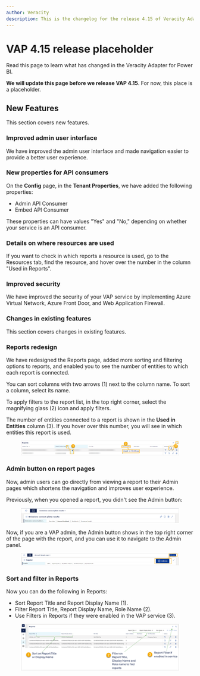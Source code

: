 ```yaml
---
author: Veracity
description: This is the changelog for the release 4.15 of Veracity Adapter for Power BI (VAP).
---
```

# VAP 4.15 release placeholder

Read this page to learn what has changed in the Veracity Adapter for Power BI. 

**We will update this page before we release VAP 4.15**. For now, this place is a placeholder.

## New Features
This section covers new features.

### Improved admin user interface
We have improved the admin user interface and made navigation easier to provide a better user experience.

### New properties for API consumers
On the **Config** page, in the **Tenant Properties**, we have added the following properties:
* Admin API Consumer
* Embed API Consumer

These properties can have values "Yes" and "No," depending on whether your service is an API consumer.

### Details on where resources are used
If you want to check in which reports a resource is used, go to the Resources tab, find the resource, and hover over the number in the column "Used in Reports".

### Improved security
We have improved the security of your VAP service by implementing Azure Virtual Network, Azure Front Door, and Web Application Firewall.

### Changes in existing features
This section covers changes in existing features.

### Reports redesign
We have redesigned the Reports page, added more sorting and filtering options to reports, and enabled you to see the number of entities to which each report is connected.

You can sort columns with two arrows (1) next to the column name. To sort a column, select its name.

To apply filters to the report list, in the top right corner, select the magnifying glass (2) icon and apply filters.

The number of entities connected to a report is shown in the **Used in Entities** column (3). If you hover over this number, you will see in which entities this report is used.

<figure>
	<img src="assets/reports.png"/>
</figure>


### Admin button on report pages
Now, admin users can go directly from viewing a report to their Admin pages which shortens the navigation and improves user experience.

Previously, when you opened a report, you didn't see the Admin button:
<figure>
	<img src="assets/previous.png"/>
</figure>

Now, if you are a VAP admin, the Admin button shows in the top right corner of the page with the report, and you can use it to navigate to the Admin panel.
<figure>
	<img src="assets/current.png"/>
</figure>

### Sort and filter in Reports
Now you can do the following in Reports:
* Sort Report Title and Report Display Name (1).
* Filter Report Title, Report Display Name, Role Name (2).
* Use Filters in Reports if they were enabled in the VAP service (3).

<figure>
	<img src="assets/changes-in-reports.png"/>
</figure>